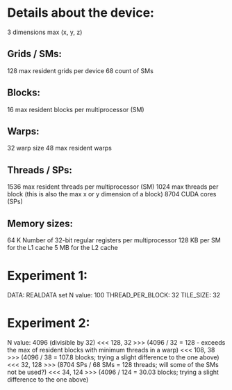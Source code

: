 # Details about the device:
3 dimensions max (x, y, z)

## Grids / SMs:
128 max resident grids per device
68 count of SMs

## Blocks:
16 max resident blocks per multiprocessor (SM)

## Warps:
32 warp size
48 max resident warps

## Threads / SPs:
1536 max resident threads per multiprocessor (SM)
1024 max threads per block (this is also the max x or y dimension of a block)
8704 CUDA cores (SPs)

## Memory sizes:
64 K Number of 32-bit regular registers per multiprocessor
128 KB per SM for the L1 cache
5 MB for the L2 cache


# Experiment 1:

DATA: REALDATA set
N value: 100
THREAD_PER_BLOCK: 32
TILE_SIZE: 32


# Experiment 2:

N value: 4096 (divisible by 32)
<<< 128, 32 >>> (4096 / 32 = 128 - exceeds the max of resident blocks with minimum threads in a warp)
<<< 108, 38 >>> (4096 / 38 = 107.8 blocks; trying a slight difference to the one above)
<<< 32, 128 >>> (8704 SPs / 68 SMs = 128 threads; will some of the SMs not be used?)
<<< 34, 124 >>> (4096 / 124 = 30.03 blocks; trying a slight difference to the one above)

